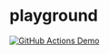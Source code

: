 # playground

[![GitHub Actions Demo](https://github.com/joooi13/playground/actions/workflows/github-actions-demo.yml/badge.svg)](https://github.com/joooi13/playground/actions/workflows/github-actions-demo.yml)
